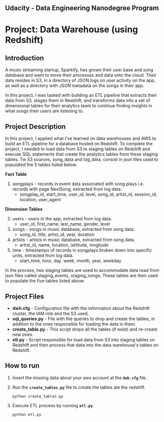 ## Udacity - Data Engineering Nanodegree Program
# Project: Data Warehouse (using Redshift)

## Introduction

A music streaming startup, Sparkify, has grown their user base and song database and want to move their processes and data onto the cloud. Their data resides in S3, in a directory of JSON logs on user activity on the app, as well as a directory with JSON metadata on the songs in their app.

In this project, I was tasked with building an ETL pipeline that extracts their data from S3, stages them in Redshift, and transforms data into a set of dimensional tables for their analytics team to continue finding insights in what songs their users are listening to.

## Project Description

In this project, I applied what I've learned on data warehouses and AWS to build an ETL pipeline for a database hosted on Redshift. To complete the project, I needed to load data from S3 to staging tables on Redshift and execute SQL statements that create the analytics tables from these staging tables. Tw S3 sources, song_data and log_data, consist in json files used to populated the 5 tables listed below.

**Fact Table**

1. songplays - records in event data associated with song plays i.e. records with page NextSong, extracted from log data.
    - songplay_id, start_time, user_id, level, song_id, artist_id, session_id, location, user_agent

**Dimension Tables**

2. users - users in the app, extracted from log data.
    - user_id, first_name, last_name, gender, level
3. songs - songs in music database, extracted from song data.
    - song_id, title, artist_id, year, duration
4. artists - artists in music database, extracted from song data.
    - artist_id, name, location, lattitude, longitude
5. time - timestamps of records in songplays broken down into specific units, extracted from log data.
    - start_time, hour, day, week, month, year, weekday

In the process, two staging tables are used to accommodate data read from json files called staging_events, staging_songs. These tables are then used to populate the five tables listed above.

## Project Files

- **dwh.cfg** - Configuration file with the information about the Redshift cluster, the IAM role and the S3 used.
- **sql_queries.py** - File with the queries to drop and create the tables, in addition to the ones responsible for loading the data in them.
- **create_table.py** - This script drops all the tables (if exist) and re-create new ones.
- **etl.py** - Script responsible for load data from S3 into staging tables on Redshift and then process that data into the data warehouse's tables on Redshift.

## How to run
1. Insert the missing data about your aws account at the **`dwh.cfg`** file.
2. Run the **`create_tables.py`** file to create the tables ate the redshift.
    
       python create_tables.py

3. Execute ETL process by running **`etl.py`**.

       python etl.py
